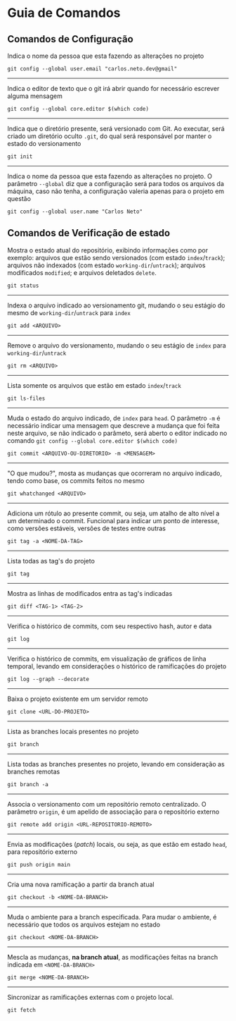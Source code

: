 # Guia de Comandos

## Comandos de Configuração 

Indica o nome da pessoa que esta fazendo as alterações no projeto

```console
git config --global user.email "carlos.neto.dev@gmail" 
```

---

Indica o editor de texto que o git irá abrir quando for necessário escrever alguma mensagem  

```console
git config --global core.editor $(which code)
```

---

Indica que o diretório presente, será versionado com Git. Ao executar, será criado um diretório oculto `.git`, do qual será responsável por manter o estado do versionamento

```console
git init                                                
```

---

Indica o nome da pessoa que esta fazendo as alterações no projeto. O parâmetro `--global` diz que a configuração será para todos os arquivos da máquina, caso não tenha, a configuração valeria apenas para o projeto em questão 

```console
git config --global user.name "Carlos Neto"             
```

## Comandos de Verificação de estado 


Mostra o estado atual do repositório, exibindo informações como por exemplo: arquivos que estão sendo versionados (com estado `index`/`track`); arquivos não indexados (com estado `working-dir`/`untrack`); arquivos modificados `modified`; e arquivos deletados `delete`.

```console
git status	                                            
```

---

Indexa o arquivo indicado ao versionamento git, mudando o seu estágio do mesmo de `working-dir`/`untrack` para `index`

```console
git add <ARQUIVO>       	                            
```

---

Remove o arquivo do versionamento, mudando o seu estágio de `index` para `working-dir`/`untrack`

```console
git rm <ARQUIVO>                                        
```

---

Lista somente os arquivos que estão em estado `index`/`track`

```console
git ls-files	                                        
```

---

Muda o estado do arquivo indicado, de `index` para `head`. O parâmetro `-m` é necessário indicar uma mensagem que descreve a mudança que foi feita neste arquivo, se não indicado o parâmeto, será aberto o editor indicado no comando `git config --global core.editor $(which code)`

```console
git commit <ARQUIVO-OU-DIRETORIO> -m <MENSAGEM>         
```

---

"O que mudou?", mosta as mudanças que ocorreram no arquivo indicado, tendo como base, os commits feitos no mesmo

```console
git whatchanged <ARQUIVO>	                            
```

---

Adiciona um rótulo ao presente commit, ou seja, um atalho de alto nível a um determinado o commit. Funcional para indicar um ponto de interesse, como versões estáveis, versões de testes entre outras  

```console
git tag -a <NOME-DA-TAG>                                
```

---

Lista todas as tag's do projeto

```console
git tag		                                            
```

---

Mostra as linhas de modificados entra as tag's indicadas

```console
git diff <TAG-1> <TAG-2>                                
```

---

Verifica o histórico de commits, com seu respectivo hash, autor e data   

```console
git log                                                 
```

---

Verifica o histórico de commits, em visualização de gráficos de linha temporal, levando em considerações o histórico de ramificações do projeto 

```console
git log --graph --decorate                              
```

---

Baixa o projeto existente em um servidor remoto

```console
git clone <URL-DO-PROJETO>                              
```

---

Lista as branches locais presentes no projeto

```console
git branch                                              
```

---

Lista todas as branches presentes no projeto, levando em consideração as branches remotas

```console
git branch -a                                           
```

---

Associa o versionamento com um repositório remoto centralizado. O parâmetro `origin`, é um apelido de associação para o repositório externo

```console
git remote add origin <URL-REPOSITORIO-REMOTO>          
```

---

Envia as modificações (*patch*) locais, ou seja, as que estão em estado `head`, para repositório externo

```console
git push origin main                                    
```

---

Cria uma nova ramificação a partir da branch atual

```console
git checkout -b <NOME-DA-BRANCH>                        
```

---

Muda o ambiente para a branch especificada. Para mudar o ambiente, é necessário que todos os arquivos estejam no estado 

```console
git checkout <NOME-DA-BRANCH>                           
```

---

Mescla as mudanças, **na branch atual**, as modificações feitas na branch indicada em `<NOME-DA-BRANCH>`

```console
git merge <NOME-DA-BRANCH>                              
```

---

Sincronizar as ramificações externas com o projeto local.

```console
git fetch                                               
```
